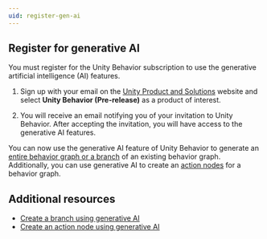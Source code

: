 ```yaml
---
uid: register-gen-ai
---
```


## Register for generative AI

You must register for the Unity Behavior subscription to use the generative artificial intelligence (AI) features.

1. Sign up with your email on the [Unity Product and Solutions](https://create.unity.com/ai-sign-up) website and select **Unity Behavior (Pre-release)** as a product of interest.

2. You will receive an email notifying you of your invitation to Unity Behavior. After accepting the invitation, you will have access to the generative AI features.

You can now use the generative AI feature of Unity Behavior to generate an [entire behavior graph or a branch](gen-ai-behavior-graph.md) of an existing behavior graph. Additionally, you can use generative AI to create an [action nodes](gen-ai-node.md) for a behavior graph.

## Additional resources

* [Create a branch using generative AI](gen-ai-behavior-graph.md)
* [Create an action node using generative AI](gen-ai-node.md)
